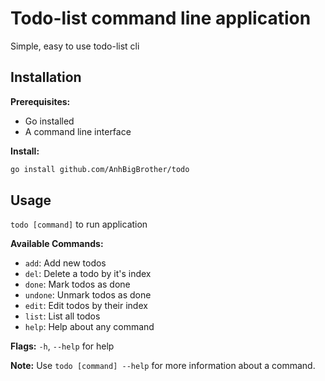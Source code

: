 # Todo-list command line application

Simple, easy to use todo-list cli

## Installation

**Prerequisites:**

- Go installed
- A command line interface

**Install:**

```bash
go install github.com/AnhBigBrother/todo
```

## Usage

``` todo [command] ``` to run application

**Available Commands:**

- ```add```: Add new todos
- ```del```: Delete a todo by it's index
- ```done```: Mark todos as done
- ```undone```: Unmark todos as done
- ```edit```: Edit todos by their index
- ```list```: List all todos
- ```help```: Help about any command

**Flags:**
```-h```, ```--help``` for help

**Note:** Use ```todo [command] --help``` for more information about a command.
